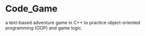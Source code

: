 # Code_Game
a text-based adventure game in C++ to practice object-oriented programming (OOP) and game logic.
